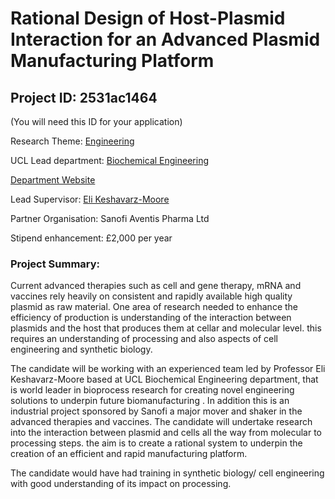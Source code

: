# Rational Design of Host-Plasmid Interaction for an Advanced Plasmid Manufacturing Platform

## Project ID: **2531ac1464**
(You will need this ID for your application)

Research Theme: [Engineering](../themes/engineering.md)

UCL Lead department: [Biochemical Engineering](../departments/biochemical-engineering.md)

[Department Website](https://www.ucl.ac.uk/biochemical-engineering)

Lead Supervisor: [Eli Keshavarz-Moore](https://profiles.ucl.ac.uk/6669)

Partner Organisation: Sanofi Aventis Pharma Ltd

Stipend enhancement: £2,000 per year

### Project Summary:

Current advanced therapies such as cell and gene therapy, mRNA  and vaccines rely heavily on consistent and rapidly available high quality plasmid as raw material.  One area of research needed to enhance the efficiency of production is understanding of the interaction between plasmids and the host that produces them at cellar and molecular level.  this requires an understanding of processing and also aspects of cell engineering and synthetic biology.

The candidate will be working with an experienced team led by Professor Eli Keshavarz-Moore  based at UCL Biochemical Engineering department, that is  world leader in bioprocess research for creating novel engineering solutions to underpin future biomanufacturing . In addition this is an industrial project sponsored by Sanofi a major mover and shaker in the advanced therapies and vaccines.
The candidate will undertake research into the interaction between plasmid and cells all the way from molecular to processing steps. the aim is to create a rational system to underpin the creation of an efficient and  rapid manufacturing platform.

The candidate would have had training in synthetic biology/ cell engineering with good understanding of its impact on processing.
